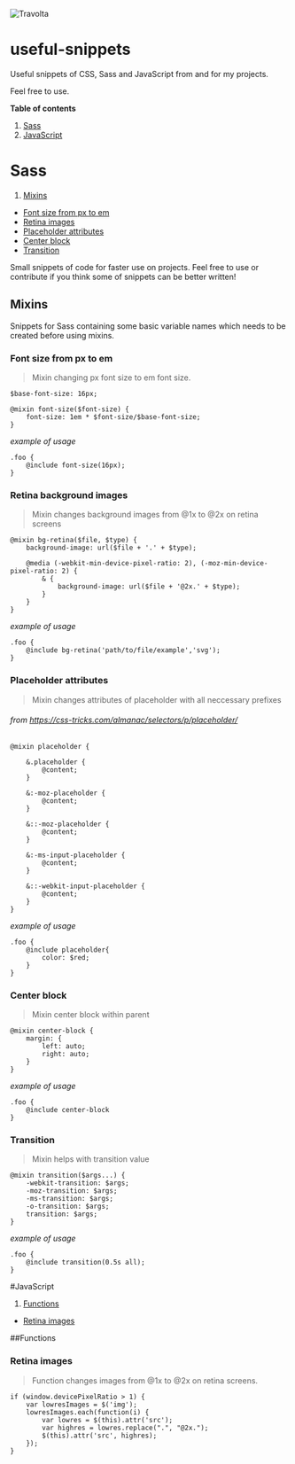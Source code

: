 ![Travolta](http://vader.joemonster.org/upload/rwu/1539970c1d48acceLw7m.gif)


# useful-snippets

Useful snippets of CSS, Sass and JavaScript from and for my projects.

Feel free to use.

**Table of contents**

1. [Sass](#sass)
2. [JavaScript](#javascript)

# Sass

1. [Mixins](#mixins)
  * [Font size from px to em](#font-size-from-px-to-em)
  * [Retina images](#retina-images)
  * [Placeholder attributes](#placeholder-attributes)
  * [Center block](#center-block)
  * [Transition](#transition)

Small snippets of code for faster use on projects. Feel free to use or contribute if you think some of snippets can be better written!

## Mixins

Snippets for Sass containing some basic variable names which needs to be created before using mixins.

### Font size from px to em

>Mixin changing px font size to em font size.

```
$base-font-size: 16px;
```
```
@mixin font-size($font-size) {
    font-size: 1em * $font-size/$base-font-size;
}
```

*example of usage*

```
.foo {
    @include font-size(16px);
}
```

### Retina background images

>Mixin changes background images from @1x to @2x on retina screens

```
@mixin bg-retina($file, $type) {
    background-image: url($file + '.' + $type);
    
    @media (-webkit-min-device-pixel-ratio: 2), (-moz-min-device-pixel-ratio: 2) {
        & {
            background-image: url($file + '@2x.' + $type);
        }
    }
}
```

*example of usage*

```
.foo {
    @include bg-retina('path/to/file/example','svg');
}
```

### Placeholder attributes

>Mixin changes attributes of placeholder with all neccessary prefixes

###### from https://css-tricks.com/almanac/selectors/p/placeholder/

```
@mixin placeholder {

    &.placeholder { 
        @content; 
    }
    
    &:-moz-placeholder { 
        @content; 
    }
    
    &::-moz-placeholder { 
        @content; 
    }
    
    &:-ms-input-placeholder { 
        @content; 
    }
    
    &::-webkit-input-placeholder { 
        @content; 
    }
}
```

*example of usage*

```
.foo {
    @include placeholder{
        color: $red;
    }
}
```

### Center block

>Mixin center block within parent


```
@mixin center-block {
    margin: { 
        left: auto;
        right: auto;
    }
}   
```

*example of usage*

```
.foo {
    @include center-block
}
```

### Transition

>Mixin helps with transition value

```
@mixin transition($args...) {
    -webkit-transition: $args;
    -moz-transition: $args;
    -ms-transition: $args;
    -o-transition: $args;
    transition: $args;
}
```

*example of usage*

```
.foo {
    @include transition(0.5s all);
}
```

#JavaScript

1. [Functions](#functions)
  * [Retina images](#retina-images)

##Functions

### Retina images

>Function changes images from @1x to @2x on retina screens.

```
if (window.devicePixelRatio > 1) {
    var lowresImages = $('img');
    lowresImages.each(function(i) {
        var lowres = $(this).attr('src');
        var highres = lowres.replace(".", "@2x.");
        $(this).attr('src', highres);
    });
}
```

